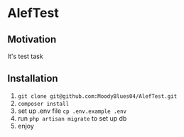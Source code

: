 # AlefTest

## Motivation
It's test task

## Installation
1. ```git clone git@github.com:MoodyBlues04/AlefTest.git```
2. ```composer install```
3. set up .env file ```cp .env.example .env```
4. run ```php artisan migrate``` to set up db
5. enjoy

